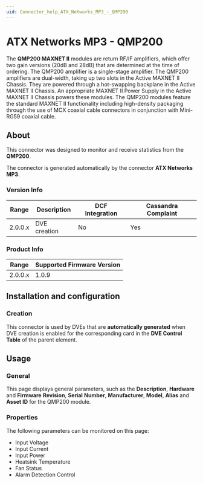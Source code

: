 ```yaml
---
uid: Connector_help_ATX_Networks_MP3_-_QMP200
---
```


# ATX Networks MP3 - QMP200

The **QMP200 MAXNET II** modules are return RF/IF amplifiers, which offer two gain versions (20dB and 28dB) that are determined at the time of ordering. The QMP200 amplifier is a single-stage amplifier. The QMP200 amplifiers are dual-width, taking up two slots in the Active MAXNET II Chassis. They are powered through a hot-swapping backplane in the Active MAXNET II Chassis. An appropriate MAXNET II Power Supply in the Active MAXNET II Chassis powers these modules. The QMP200 modules feature the standard MAXNET II functionality including high-density packaging through the use of MCX coaxial cable connectors in conjunction with Mini-RG59 coaxial cable.

## About

This connector was designed to monitor and receive statistics from the **QMP200**.

The connector is generated automatically by the connector **ATX Networks MP3**.

### Version Info

| Range     | Description     | DCF Integration     | Cassandra Complaint     |
|------------------|-----------------|---------------------|-------------------------|
| 2.0.0.x          | DVE creation    | No                  | Yes                     |

### Product Info

| Range | Supported Firmware Version |
|------------------|-----------------------------|
| 2.0.0.x          | 1.0.9                       |

## Installation and configuration

### Creation

This connector is used by DVEs that are **automatically generated** when DVE creation is enabled for the corresponding card in the **DVE Control Table** of the parent element.

## Usage

### General

This page displays general parameters, such as the **Description**, **Hardware** and **Firmware** **Revision**, **Serial** **Number**, **Manufacturer**, **Model**, **Alias** and **Asset ID** for the QMP200 module.

### Properties

The following parameters can be monitored on this page:

- Input Voltage
- Input Current
- Input Power
- Heatsink Temperature
- Fan Status
- Alarm Detection Control
